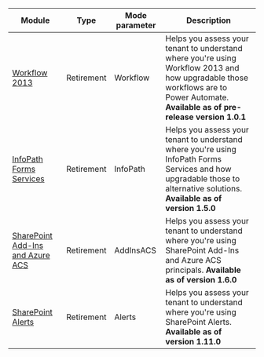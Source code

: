 
Module | Type | Mode parameter | Description
-------|------|----------------|------------
[Workflow 2013](./../workflow/readme.md) | Retirement | Workflow | Helps you assess your tenant to understand where you're using Workflow 2013 and how upgradable those workflows are to Power Automate. **Available as of pre-release version 1.0.1**
[InfoPath Forms Services](./../infopath/readme.md) | Retirement | InfoPath | Helps you assess your tenant to understand where you're using InfoPath Forms Services and how upgradable those to alternative solutions. **Available as of version 1.5.0**
[SharePoint Add-Ins and Azure ACS](./../addinsacs/readme.md) | Retirement | AddInsACS | Helps you assess your tenant to understand where you're using SharePoint Add-Ins and Azure ACS principals. **Available as of version 1.6.0**
[SharePoint Alerts](./../alerts/readme.md) | Retirement | Alerts | Helps you assess your tenant to understand where you're using SharePoint Alerts. **Available as of version 1.11.0**
